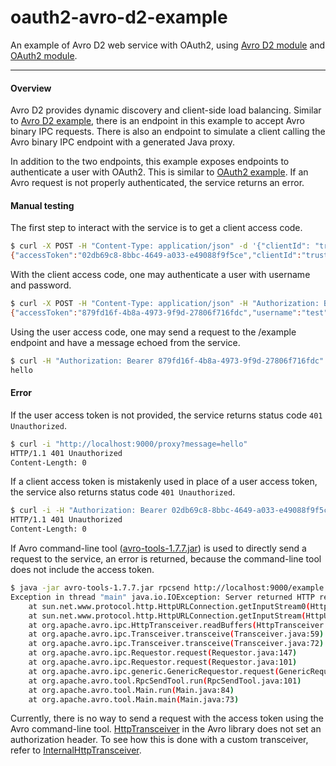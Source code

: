 oauth2-avro-d2-example
=========

An example of Avro D2 web service with OAuth2, using [Avro D2 module](https://github.com/tfeng/play-mods/tree/master/avro-d2) and [OAuth2 module](https://github.com/tfeng/play-mods/tree/master/oauth2).

---

#### Overview

Avro D2 provides dynamic discovery and client-side load balancing. Similar to [Avro D2 example](../avro-d2-example), there is an endpoint in this example to accept Avro binary IPC requests. There is also an endpoint to simulate a client calling the Avro binary IPC endpoint with a generated Java proxy.

In addition to the two endpoints, this example exposes endpoints to authenticate a user with OAuth2. This is similar to [OAuth2 example](../oauth2-example). If an Avro request is not properly authenticated, the service returns an error.

#### Manual testing

The first step to interact with the service is to get a client access code.

```bash
$ curl -X POST -H "Content-Type: application/json" -d '{"clientId": "trusted-client", "clientSecret": "trusted-client-password"}' http://localhost:9000/client/authenticate
{"accessToken":"02db69c8-8bbc-4649-a033-e49088f9f5ce","clientId":"trusted-client","expiration":1409713005828}
```

With the client access code, one may authenticate a user with username and password.

```bash
$ curl -X POST -H "Content-Type: application/json" -H "Authorization: Bearer 02db69c8-8bbc-4649-a033-e49088f9f5ce" -d '{"username": "test", "password": "password"}' http://localhost:9000/user/authenticate
{"accessToken":"879fd16f-4b8a-4973-9f9d-27806f716fdc","username":"test","expiration":1409713028783,"refreshToken":"9c9ca53b-36c4-4677-adea-ebf518a21e86"}
```

Using the user access code, one may send a request to the /example endpoint and have a message echoed from the service.

```bash
$ curl -H "Authorization: Bearer 879fd16f-4b8a-4973-9f9d-27806f716fdc" "http://localhost:9000/proxy?message=hello"
hello
```

#### Error

If the user access token is not provided, the service returns status code ```401 Unauthorized```.

```bash
$ curl -i "http://localhost:9000/proxy?message=hello"
HTTP/1.1 401 Unauthorized
Content-Length: 0
```

If a client access token is mistakenly used in place of a user access token, the service also returns status code ```401 Unauthorized```.

```bash
$ curl -i -H "Authorization: Bearer 02db69c8-8bbc-4649-a033-e49088f9f5ce" "http://localhost:9000/proxy?message=hello"
HTTP/1.1 401 Unauthorized
Content-Length: 0
```

If Avro command-line tool ([avro-tools-1.7.7.jar](http://central.maven.org/maven2/org/apache/avro/avro-tools/1.7.7/avro-tools-1.7.7.jar)) is used to directly send a request to the service, an error is returned, because the command-line tool does not include the access token.

```bash
$ java -jar avro-tools-1.7.7.jar rpcsend http://localhost:9000/example target/schemata/example.avpr echo -data '{"message": "hello"}'
Exception in thread "main" java.io.IOException: Server returned HTTP response code: 401 for URL: http://localhost:9000/example
	at sun.net.www.protocol.http.HttpURLConnection.getInputStream0(HttpURLConnection.java:1838)
	at sun.net.www.protocol.http.HttpURLConnection.getInputStream(HttpURLConnection.java:1439)
	at org.apache.avro.ipc.HttpTransceiver.readBuffers(HttpTransceiver.java:54)
	at org.apache.avro.ipc.Transceiver.transceive(Transceiver.java:59)
	at org.apache.avro.ipc.Transceiver.transceive(Transceiver.java:72)
	at org.apache.avro.ipc.Requestor.request(Requestor.java:147)
	at org.apache.avro.ipc.Requestor.request(Requestor.java:101)
	at org.apache.avro.ipc.generic.GenericRequestor.request(GenericRequestor.java:58)
	at org.apache.avro.tool.RpcSendTool.run(RpcSendTool.java:101)
	at org.apache.avro.tool.Main.run(Main.java:84)
	at org.apache.avro.tool.Main.main(Main.java:73)
```

Currently, there is no way to send a request with the access token using the Avro command-line tool. [HttpTransceiver](http://avro.apache.org/docs/1.7.7/api/java/org/apache/avro/ipc/HttpTransceiver.html) in the Avro library does not set an authorization header. To see how this is done with a custom transceiver, refer to [InternalHttpTransceiver](https://github.com/tfeng/play-mods/blob/master/avro/app/org/apache/avro/ipc/InternalHttpTransceiver.java).
